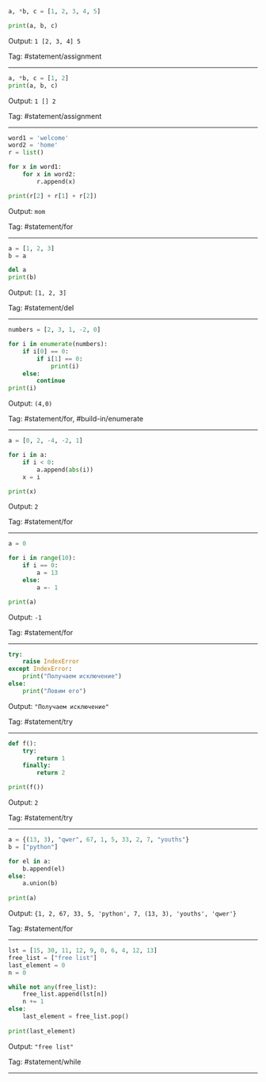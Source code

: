 ```python
a, *b, c = [1, 2, 3, 4, 5]

print(a, b, c)
```
Output: `1 [2, 3, 4] 5`

Tag: #statement/assignment

---
```python
a, *b, c = [1, 2]
print(a, b, c)
```
Output: `1 [] 2`

Tag: #statement/assignment
 
---
```python
word1 = 'welcome'
word2 = 'home'
r = list()

for x in word1:
    for x in word2:
        r.append(x)

print(r[2] + r[1] + r[2])
```
Output: `mom`

Tag: #statement/for

---

```python
a = [1, 2, 3]
b = a

del a
print(b)
```
Output: `[1, 2, 3]`

Tag: #statement/del

---

```python
numbers = [2, 3, 1, -2, 0]

for i in enumerate(numbers):
    if i[0] == 0:
        if i[1] == 0:
            print(i)
    else:
        continue
print(i)
```
Output: `(4,0)`

Tag: #statement/for, #build-in/enumerate

---

```python
a = [0, 2, -4, -2, 1]

for i in a:
    if i < 0:
        a.append(abs(i))
    x = i

print(x)
```
Output: `2`

Tag: #statement/for

---

```python
a = 0

for i in range(10):
    if i == 0:
        a = 13
    else:
        a =- 1

print(a)
```
Output: `-1`

Tag: #statement/for

---

```python
try:
    raise IndexError
except IndexError:
    print("Получаем исключение")
else:
    print("Ловим его")
```
Output: `"Получаем исключение"`

Tag: #statement/try

---
```python
def f():
    try: 
        return 1
    finally:
        return 2

print(f())
```
Output: `2`

Tag: #statement/try

---
```python
a = {(13, 3), "qwer", 67, 1, 5, 33, 2, 7, "youths"}
b = ["python"]

for el in a:
    b.append(el)
else:
    a.union(b)
    
print(a)
```
Output: `{1, 2, 67, 33, 5, 'python', 7, (13, 3), 'youths', 'qwer'}`

Tag: #statement/for

---
```python
lst = [15, 30, 11, 12, 9, 0, 6, 4, 12, 13]
free_list = ["free list"]
last_element = 0
n = 0

while not any(free_list):
    free_list.append(lst[n])
    n += 1
else:
    last_element = free_list.pop()
    
print(last_element)
```
Output: `"free list"`

Tag: #statement/while

---